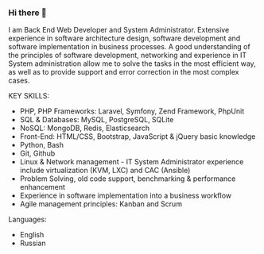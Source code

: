 ### Hi there 👋

I am Back End Web Developer and System Administrator. Extensive experience in software architecture design, software development and software implementation in business processes. A good understanding of the principles of software development, networking and experience in IT System administration allow me to solve the tasks in the most efficient way, as well as to provide support and error correction in the most complex cases.

KEY SKILLS:
- PHP, PHP Frameworks: Laravel, Symfony, Zend Framework, PhpUnit
- SQL & Databases: MySQL, PostgreSQL, SQLite
- NoSQL: MongoDB, Redis, Elasticsearch
- Front-End: HTML/CSS, Bootstrap, JavaScript & jQuery basic knowledge
- Python, Bash
- Git, Github
- Linux & Network management - IT System Administrator experience include virtualization (KVM, LXC) and CAC (Ansible)
- Problem Solving, old code support, benchmarking & performance enhancement
- Experience in software implementation into a business workflow
- Agile management principles: Kanban and Scrum

Languages:
- English
- Russian


<!--
**vasiliishvakin/vasiliishvakin** is a ✨ _special_ ✨ repository because its `README.md` (this file) appears on your GitHub profile.

Here are some ideas to get you started:

- 🔭 I’m currently working on ...
- 🌱 I’m currently learning ...
- 👯 I’m looking to collaborate on ...
- 🤔 I’m looking for help with ...
- 💬 Ask me about ...
- 📫 How to reach me: ...
- 😄 Pronouns: ...
- ⚡ Fun fact: ...
-->

